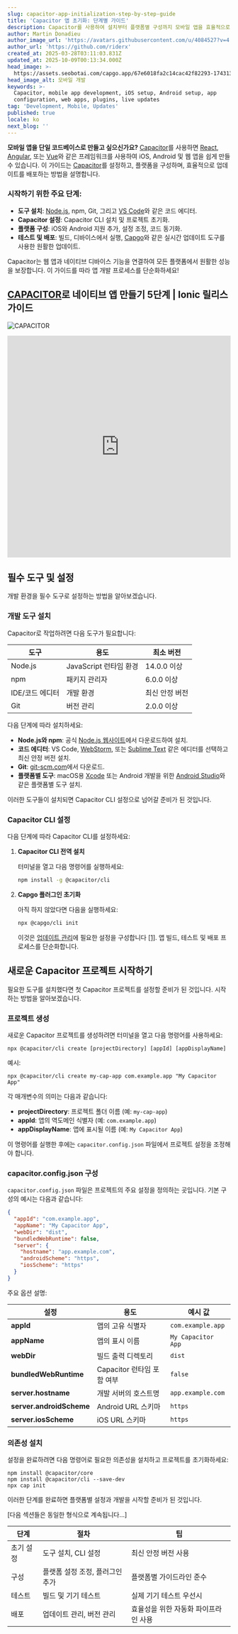 ```yaml
---
slug: capacitor-app-initialization-step-by-step-guide
title: 'Capacitor 앱 초기화: 단계별 가이드'
description: Capacitor를 사용하여 설치부터 플랫폼별 구성까지 모바일 앱을 효율적으로 설정하고 배포하는 방법을 알아보세요.
author: Martin Donadieu
author_image_url: 'https://avatars.githubusercontent.com/u/4084527?v=4'
author_url: 'https://github.com/riderx'
created_at: 2025-03-28T03:11:03.831Z
updated_at: 2025-10-09T00:13:34.000Z
head_image: >-
  https://assets.seobotai.com/capgo.app/67e6018fa2c14cac42f82293-1743131474608.jpg
head_image_alt: 모바일 개발
keywords: >-
  Capacitor, mobile app development, iOS setup, Android setup, app
  configuration, web apps, plugins, live updates
tag: 'Development, Mobile, Updates'
published: true
locale: ko
next_blog: ''
---
```

**모바일 앱을 단일 코드베이스로 만들고 싶으신가요?** [Capacitor](https://capacitorjs.com/)를 사용하면 [React](https://react.dev/), [Angular](https://angular.io/), 또는 [Vue](https://vuejs.org/)와 같은 프레임워크를 사용하여 iOS, Android 및 웹 앱을 쉽게 만들 수 있습니다. 이 가이드는 [Capacitor](https://capacitorjs.com/)를 설정하고, 플랫폼을 구성하며, 효율적으로 업데이트를 배포하는 방법을 설명합니다.

### 시작하기 위한 주요 단계:

-   **도구 설치**: [Node.js](https://nodejs.org/en), npm, Git, 그리고 [VS Code](https://code.visualstudio.com/)와 같은 코드 에디터.
-   **Capacitor 설정**: Capacitor CLI 설치 및 프로젝트 초기화.
-   **플랫폼 구성**: iOS와 Android 지원 추가, 설정 조정, 코드 동기화.
-   **테스트 및 배포**: 빌드, 디바이스에서 실행, [Capgo](https://capgo.app/)와 같은 실시간 업데이트 도구를 사용한 원활한 업데이트.

Capacitor는 웹 앱과 네이티브 디바이스 기능을 연결하여 모든 플랫폼에서 원활한 성능을 보장합니다. 이 가이드를 따라 앱 개발 프로세스를 단순화하세요!

## [CAPACITOR](https://capacitorjs.com/)로 네이티브 앱 만들기 5단계 | Ionic 릴리스 가이드

![CAPACITOR](https://mars-images.imgix.net/seobot/screenshots/capacitorjs.com-4c1a6a7e452082d30f5bff9840b00b7d-2025-03-28.jpg?auto=compress)

<iframe src="https://www.youtube.com/embed/SSv--IrWH3c" aria-label="YouTube video player" frameborder="0" allow="accelerometer; autoplay; clipboard-write; encrypted-media; gyroscope; picture-in-picture; web-share" referrerpolicy="strict-origin-when-cross-origin" style="width: 100%; height: 500px;" allowfullscreen></iframe>

## 필수 도구 및 설정

개발 환경을 필수 도구로 설정하는 방법을 알아보겠습니다.

### 개발 도구 설치

Capacitor로 작업하려면 다음 도구가 필요합니다:

| 도구 | 용도 | 최소 버전 |
| --- | --- | --- |
| Node.js | JavaScript 런타임 환경 | 14.0.0 이상 |
| npm | 패키지 관리자 | 6.0.0 이상 |
| IDE/코드 에디터 | 개발 환경 | 최신 안정 버전 |
| Git | 버전 관리 | 2.0.0 이상 |

다음 단계에 따라 설치하세요:

-   **Node.js와 npm**: 공식 [Node.js 웹사이트](https://nodejs.org)에서 다운로드하여 설치.
-   **코드 에디터**: VS Code, [WebStorm](https://www.jetbrains.com/webstorm/), 또는 [Sublime Text](https://www.sublimetext.com/) 같은 에디터를 선택하고 최신 안정 버전 설치.
-   **Git**: [git-scm.com](https://git-scm.com)에서 다운로드.
-   **플랫폼별 도구**: macOS용 [Xcode](https://developer.apple.com/xcode/) 또는 Android 개발을 위한 [Android Studio](https://developer.android.com/studio)와 같은 플랫폼별 도구 설치.

이러한 도구들이 설치되면 Capacitor CLI 설정으로 넘어갈 준비가 된 것입니다.

### Capacitor CLI 설정

다음 단계에 따라 Capacitor CLI를 설정하세요:

1.  **Capacitor CLI 전역 설치**
    
    터미널을 열고 다음 명령어를 실행하세요:
    
    ```bash
    npm install -g @capacitor/cli
    ```
    
2.  **Capgo 플러그인 초기화**
    
    아직 하지 않았다면 다음을 실행하세요:
    
    ```bash
    npx @capgo/cli init
    ```
    
    이것은 [업데이트 관리](https://capgo.app/docs/plugin/cloud-mode/manual-update/)에 필요한 설정을 구성합니다 [\[1\]](https://capgo.app/). 앱 빌드, 테스트 및 배포 프로세스를 단순화합니다.

## 새로운 Capacitor 프로젝트 시작하기

필요한 도구를 설치했다면 첫 Capacitor 프로젝트를 설정할 준비가 된 것입니다. 시작하는 방법을 알아보겠습니다.

### 프로젝트 생성

새로운 Capacitor 프로젝트를 생성하려면 터미널을 열고 다음 명령어를 사용하세요:

```
npx @capacitor/cli create [projectDirectory] [appId] [appDisplayName]
```

예시:

```
npx @capacitor/cli create my-cap-app com.example.app "My Capacitor App"
```

각 매개변수의 의미는 다음과 같습니다:

-   **projectDirectory**: 프로젝트 폴더 이름 (예: `my-cap-app`)
-   **appId**: 앱의 역도메인 식별자 (예: `com.example.app`)
-   **appDisplayName**: 앱에 표시될 이름 (예: `My Capacitor App`)

이 명령어를 실행한 후에는 `capacitor.config.json` 파일에서 프로젝트 설정을 조정해야 합니다.

### capacitor.config.json 구성

`capacitor.config.json` 파일은 프로젝트의 주요 설정을 정의하는 곳입니다. 기본 구성의 예시는 다음과 같습니다:

```json
{
  "appId": "com.example.app",
  "appName": "My Capacitor App",
  "webDir": "dist",
  "bundledWebRuntime": false,
  "server": {
    "hostname": "app.example.com",
    "androidScheme": "https",
    "iosScheme": "https"
  }
}
```

주요 옵션 설명:

| 설정 | 용도 | 예시 값 |
| --- | --- | --- |
| **appId** | 앱의 고유 식별자 | `com.example.app` |
| **appName** | 앱의 표시 이름 | `My Capacitor App` |
| **webDir** | 빌드 출력 디렉토리 | `dist` |
| **bundledWebRuntime** | Capacitor 런타임 포함 여부 | `false` |
| **server.hostname** | 개발 서버의 호스트명 | `app.example.com` |
| **server.androidScheme** | Android URL 스키마 | `https` |
| **server.iosScheme** | iOS URL 스키마 | `https` |

### 의존성 설치

설정을 완료하려면 다음 명령어로 필요한 의존성을 설치하고 프로젝트를 초기화하세요:

```
npm install @capacitor/core
npm install @capacitor/cli --save-dev
npx cap init
```

이러한 단계를 완료하면 플랫폼별 설정과 개발을 시작할 준비가 된 것입니다.

[다음 섹션들은 동일한 형식으로 계속됩니다...]

| **단계** | **절차** | **팁** |
| --- | --- | --- |
| 초기 설정 | 도구 설치, CLI 설정 | 최신 안정 버전 사용 |
| 구성 | 플랫폼 설정 조정, 플러그인 추가 | 플랫폼별 가이드라인 준수 |
| 테스트 | 빌드 및 기기 테스트 | 실제 기기 테스트 우선시 |
| 배포 | 업데이트 관리, 버전 관리 | 효율성을 위한 자동화 파이프라인 사용 |

